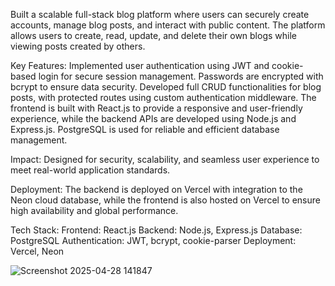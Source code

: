 Built a scalable full-stack blog platform where users can securely create accounts, manage blog posts, and interact with public content. The platform allows users to create, read, update, and delete their own blogs while viewing posts created by others.

Key Features:
Implemented user authentication using JWT and cookie-based login for secure session management. Passwords are encrypted with bcrypt to ensure data security. Developed full CRUD functionalities for blog posts, with protected routes using custom authentication middleware. The frontend is built with React.js to provide a responsive and user-friendly experience, while the backend APIs are developed using Node.js and Express.js. PostgreSQL is used for reliable and efficient database management.

Impact:
Designed for security, scalability, and seamless user experience to meet real-world application standards.

Deployment:
The backend is deployed on Vercel with integration to the Neon cloud database, while the frontend is also hosted on Vercel to ensure high availability and global performance.

Tech Stack:
Frontend: React.js
Backend: Node.js, Express.js
Database: PostgreSQL
Authentication: JWT, bcrypt, cookie-parser
Deployment: Vercel, Neon


![Screenshot 2025-04-28 141847](https://github.com/user-attachments/assets/e961537f-5b68-49bd-a648-473fcf18818a)
